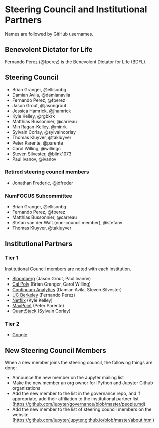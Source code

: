 # Steering Council and Institutional Partners

Names are followed by GitHub usernames.

## Benevolent Dictator for Life

Fernando Perez (@fperez) is the Benevolent Dictator for Life (BDFL).

## Steering Council

- Brian Granger, @ellisonbg
- Damian Avila, @damianavila
- Fernando Perez, @fperez
- Jason Grout, @jasongrout
- Jessica Hamrick, @jhamrick
- Kyle Kelley, @rgbkrk
- Matthias Bussonnier, @carreau
- Min Ragan-Kelley, @minrk
- Sylvain Corlay, @sylvaincorlay
- Thomas Kluyver, @takluyver
- Peter Parente, @parente
- Carol Willing, @willingc
- Steven Silvester, @blink1073
- Paul Ivanov, @ivanov

### Retired steering council members

- Jonathan Frederic, @jdfreder

### NumFOCUS Subcommittee

- Brian Granger, @ellisonbg
- Fernando Perez, @fperez
- Matthias Bussonnier, @carreau
- Stefan van der Walt (non-council member), @stefanv
- Thomas Kluyver, @takluyver

## Institutional Partners

### Tier 1

Institutional Council members are noted with each institution.

- [Bloomberg](http://www.bloomberg.com/) (Jason Grout, Paul Ivanov)
- [Cal Poly](http://www.calpoly.edu/) (Brian Granger, Carol Willing)
- [Continuum Analytics](http://continuum.io/) (Damian Avila, Steven Silvester)
- [UC Berkeley](http://www.berkeley.edu/) (Fernando Perez)
- [Netflix](http://www.netflix.com/) (Kyle Kelley)
- [MaxPoint](http://maxpoint.com/) (Peter Parente)
- [QuantStack](http://quantstack.net/) (Sylvain Corlay)

### Tier 2

- [Google](https://www.google.com/)

## New Steering Council Members

When a new member joins the steering council, the following things are done:
- Announce the new member on the Jupyter mailing list
- Make the new member an org owner for IPython and Jupyter Github organizations
- Add the new member to the list in the governance repo, and if appropriate, add their affiliation to the institutional partner list (https://github.com/jupyter/governance/blob/master/people.md)
- Add the new member to the list of steering council members on the website (https://github.com/jupyter/jupyter.github.io/blob/master/about.html)


